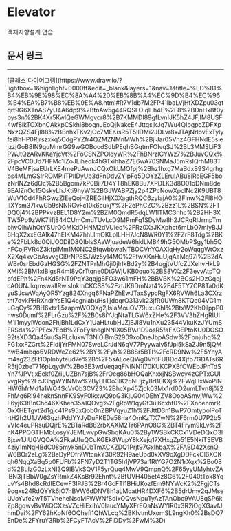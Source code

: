 # Elevator
객체지향설계 연습

## 문서 링크
<hr/>
[클래스 다이어그램](https://www.draw.io/?lightbox=1&highlight=0000ff&edit=_blank&layers=1&nav=1&title=%ED%81%B4%EB%9E%98%EC%8A%A4%20%EB%8B%A4%EC%9D%B4%EC%96%B4%EA%B7%B8%EB%9E%A8.html#R7V1db7M2FP41lbaLVjHfXDZpu03qtqrt9G6XTnAS7yU4A6dp9%2BtnAw5g44RQSLOIqlLh4E%2F8%2BDnHx8f0ypys3n%2BK4Xr5KwlQeGWMgvcr8%2B7KMMDI89gfLvnIJK5hZ4JFjIM8USF4wf8ikTOXbnCAkkpCSkhI8boqnJEoQjNakcE4JttqsjkJq7Wu4QIpgpcZDFXpNxzQZS4Fjl88%2BBnhxTKv2jOc7MEKisR5T5IlDMi2JDLvr8xJTAjNrlbvExTylyfei8hHP0Rjrszxkq5CdgPYZfr4QZMZNMnMWh%2BjiJar05Vnz4GFHNdE5siejzzjGoB8IN9guMmrGG9wGOBoodSdbPEqhBGqtmFOIvqSJ%2BL3MMSLiF3PWJtQzARvKKaYjcVt%2FoCSNZPOlqyWR%2FhBNrzlCYWz7%2BJuvCQx%2FpcVC0Ud7HFMc1iZoJLihedk4hGTxihhaZ7E6wA70SNMaJ5mRsIQrhM83TV4BeMFjsaEUrLKE4mePuAwnJCQxOkLMOfpj%2Bhz1hxg7MaBdxS9S4grhgbs4MLmGSIrROMPliTPIIDyUb3dFnDdyZYlpFq5DOYzZLEruIABu8iRoEGF5bozNrlNZz6dQc%2B5Bgom7kP0Bil7D4YT8hEK8Bu7XPDLK3d8O01oDNm8de9EAlZnOc15QskyLhJKti9hyW%2BGJWABPZjy2p4ZPcNowXpcINc2K9UBT8WuV1Od4FhRGwzZIEeQojHZREGiIHjX0XagthRQC6zyIajA0%2Flnw%2Fl8HOIIXYsm37IkwGb9sNNRGvFc10k6cukjY%2F2ePhCZC%2Bzz1L%2BSN%2FTDQ0j4%2BPPkvzBEL1D8Y2m%2BZM0QmdR5dqLW1lTMC3hhc%2B2HH3XTW5Pp9zWK7lifj844CUmCmuTUvLcD9MPmFq1SDyMw8h2JCRqRlJrmpTmbiwQlhWhOtYSUrOGMKdDHNM2dVUiec%2FRz0XaJKXphct6mLbO7mIyBJJ6HqX2xxEGAIk47hEIKM47hhLImOKLplLHH7JcN8WR0Y1%2FZrF8Tdg%2BKe%2FbLk8d0QiJO0DilD8QIbIsSAaWjuadeW6hklLMB49hG5OMbPSgy1bh5QnFCojPVR4Z3kfpIMm1M0NC28fqwbbwaNTBOCVnYOAXlqHy2oWqqgWtOxzX2Xq4xvGbAsvvgGl9rNP8SJWz5y14MG%2FfwXKnHuUjqAaMq97i%2B2dAWBr0srEbdGaHGSG%2FZNTPrMhGji0jIrlkBd2y%2B4ugjtVUfcZJXehvHkL9XMi%2BM1xIBlgsR4ml8yCrTtqne0DtGWjUKB0quo%2BS8VXz2F3evvAtpTQpfdEPh%2Fn4Kd5rNT9PqY3qqjg8FO3w61mFH%2BBVBK%2BCs2HDzGqqjcA0UNJkqmswalIRwisInkmCKCS8%2FztJK6DmNzt4%2F4E5TY7CP8Ta0dKyuSJcwWqAyOR5Yzg824Xngq6FNaPZhEwJTaxSypcRgFX6RVWh6La3CXrztht7dvkPHRXndrYsE1Q4cgniabuHs1ijdoqrO313vk23jfR0UWn8KTQc04VG1muGqCy%2BH6xtz1j5zapmWOQXg2jlsIaMouOV79uxuGhI%2BtxW2Kb0ilppP0nws0Dumf%2FLrGzu%2F%2B0s8iYJqNtaTLGW6xZHe%2F3VV3hZHgRIUIM1l1myyiWdon2FhjBh1LdCxY1UaHLtubHJZjEJI8Vu1nXu23544VkuKzJYUmSFRSda%2FPFcx7EpB%2FoFysneglNNiX05BVJ1D9osR5faFKGEPtoKU0DOSO92tsXD3Qa45uuSaPLclukwT3NiOiBmS2909xoDneJbpASdw%2Fbnjuhq%2FG1xxFZGrt%2FIdijYrFMN07SweLCrJdN6qV77Pyywaiv5fJpl5kSaZJ9n5jQMhwB4mbqo6VRDWeZe62%2BY%2Fyh%2B8Sr5BTI%2FcRD9Nw%2F5YnyAm4sg23ZFt1Oplnbyteud7e%2B%2F5sALoeQWg0Vf6FUBDd4Xjfp7GDATs6RR5tj0zbeT716pLqydV%2Bo3E3wdVeqaqFNiNN1I70KUKCPXBfCWEbJPnTdSYn7fJPVtjxEekf0ZriLUZBn7sjB%2FrOeg86bHOQaKnxxjNSBwcy4zCPTxGUIvvgRy%2FcJ3hgWYINMw%2ByLHOo3IK25NHjzy8rBEKXj%2FWqLIxWoPiNHW6hfrMd1a1WQ4ScVrQb3CVZ3%2BhcXp45Zjck03Mx1rd0D2umLTvn8j%2FhMg6RI94heknSnnFK9SyF0IkxwQ9pG3KjLG04DEhYZV8OooASmvjWw%2F6yj63tBnChc46XKhen35a1QOvg%2FgRpW1qyGf3ul6cxht0%2FXnoenmrRGxXHETgvt2d1gjc41Ps95xQob0nZBPVqyuZ1h%2FJttD3n1BwP7OmtypoIPoTrtH2h2U1JW63gzhPddYYJyDuFKEDa58na4OmKzTX7wN%2F6rm0U7P2b5vVIc4euPRsuDQjrE%2BTaRdB82rbXAXM2Tr6PAnO8C%2BT4Frym9kLv%2FnK4PPQGTHMbLosyYJEMLwvpGwSbqKAu0%2By1WSBkCKCx1VDeDQxO3l8jxw1JIUGVQOA%2FkaUfuQCuKGEk8WupY8kXejq17XHxgZp51E5NkiTSEVB4ziy1mNqHBdC085myk5nD0bTmXCKZDQ1Prjt97GxIhbaX%2FABD42XsnQW6BOr2eLg%2BeDyPDfr7WtcnkY30R92H9aeUbd0kXV9oXgDDFckCl6XOKqh6NqgXaBq5p0FUFb%2FN7yD2T1TG5h1jVP73ai1RtYG7O2N1rXqx%2Bo08d%2BuIzG0zLxNI3Q9IBVkSQV1F5yrQuq4MwV9QmpnQ%2F65yyUMyhtvZAlBN3jTBbW0gZsYRmkZ4KsBr92Ehnt%2BfUVH405et4z8G6%2F040tTok8YquvYs4Bhd8cRdIECewF3IPJB%2Br4GcFTl1BHiJKozfEm9NYWcK2%2FgjCTs9ogxs24RdQYYk6jO7nBVW6dDNV8h1aLMcatHR4DXF6%2B5drUmy2qJMseUJoYvfe2wT5TVheheNsoMFWWNfSdixOQvsNpuTyAzTAnObc9VAU8qSP6kZp8gqwvBvWiQCXzsVZcHiExihV0IaucYMyXFrEQaNsWYIR0x3R2iOgXGavfJhmDai%2FY62hKpNf6OQhefi1QhWLcq%2BKIvtmUxomSL9ngKh0%2BsDQ7EnDe%2FYruY3Rb%2FCyFTAcV%2FlDDv%2FwM%3D)
